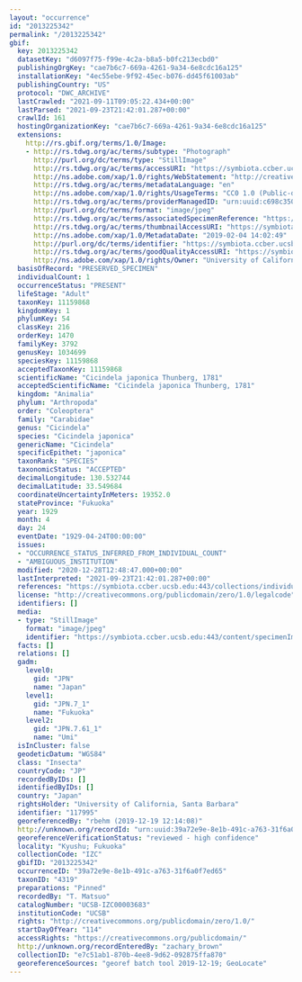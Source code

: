 ```yaml
---
layout: "occurrence"
id: "2013225342"
permalink: "/2013225342"
gbif:
  key: 2013225342
  datasetKey: "d6097f75-f99e-4c2a-b8a5-b0fc213ecbd0"
  publishingOrgKey: "cae7b6c7-669a-4261-9a34-6e8cdc16a125"
  installationKey: "4ec55ebe-9f92-45ec-b076-dd45f61003ab"
  publishingCountry: "US"
  protocol: "DWC_ARCHIVE"
  lastCrawled: "2021-09-11T09:05:22.434+00:00"
  lastParsed: "2021-09-23T21:42:01.287+00:00"
  crawlId: 161
  hostingOrganizationKey: "cae7b6c7-669a-4261-9a34-6e8cdc16a125"
  extensions:
    http://rs.gbif.org/terms/1.0/Image:
    - http://rs.tdwg.org/ac/terms/subtype: "Photograph"
      http://purl.org/dc/terms/type: "StillImage"
      http://rs.tdwg.org/ac/terms/accessURI: "https://symbiota.ccber.ucsb.edu:443/content/specimenImages/UCSB_IZC/UCSB-IZC00003/UCSB-IZC00003683_lg.jpg"
      http://ns.adobe.com/xap/1.0/rights/WebStatement: "http://creativecommons.org/publicdomain/zero/1.0/"
      http://rs.tdwg.org/ac/terms/metadataLanguage: "en"
      http://ns.adobe.com/xap/1.0/rights/UsageTerms: "CC0 1.0 (Public-domain)"
      http://rs.tdwg.org/ac/terms/providerManagedID: "urn:uuid:c698c350-40f5-4632-ae2a-b834c6329bde"
      http://purl.org/dc/terms/format: "image/jpeg"
      http://rs.tdwg.org/ac/terms/associatedSpecimenReference: "https://symbiota.ccber.ucsb.edu:443/collections/individual/index.php?occid=117995"
      http://rs.tdwg.org/ac/terms/thumbnailAccessURI: "https://symbiota.ccber.ucsb.edu:443/content/specimenImages/UCSB_IZC/UCSB-IZC00003/UCSB-IZC00003683_tn.jpg"
      http://ns.adobe.com/xap/1.0/MetadataDate: "2019-02-04 14:02:49"
      http://purl.org/dc/terms/identifier: "https://symbiota.ccber.ucsb.edu:443/content/specimenImages/UCSB_IZC/UCSB-IZC00003/UCSB-IZC00003683_lg.jpg"
      http://rs.tdwg.org/ac/terms/goodQualityAccessURI: "https://symbiota.ccber.ucsb.edu:443/content/specimenImages/UCSB_IZC/UCSB-IZC00003/UCSB-IZC00003683.jpg"
      http://ns.adobe.com/xap/1.0/rights/Owner: "University of California, Santa Barbara"
  basisOfRecord: "PRESERVED_SPECIMEN"
  individualCount: 1
  occurrenceStatus: "PRESENT"
  lifeStage: "Adult"
  taxonKey: 11159868
  kingdomKey: 1
  phylumKey: 54
  classKey: 216
  orderKey: 1470
  familyKey: 3792
  genusKey: 1034699
  speciesKey: 11159868
  acceptedTaxonKey: 11159868
  scientificName: "Cicindela japonica Thunberg, 1781"
  acceptedScientificName: "Cicindela japonica Thunberg, 1781"
  kingdom: "Animalia"
  phylum: "Arthropoda"
  order: "Coleoptera"
  family: "Carabidae"
  genus: "Cicindela"
  species: "Cicindela japonica"
  genericName: "Cicindela"
  specificEpithet: "japonica"
  taxonRank: "SPECIES"
  taxonomicStatus: "ACCEPTED"
  decimalLongitude: 130.532744
  decimalLatitude: 33.549684
  coordinateUncertaintyInMeters: 19352.0
  stateProvince: "Fukuoka"
  year: 1929
  month: 4
  day: 24
  eventDate: "1929-04-24T00:00:00"
  issues:
  - "OCCURRENCE_STATUS_INFERRED_FROM_INDIVIDUAL_COUNT"
  - "AMBIGUOUS_INSTITUTION"
  modified: "2020-12-28T12:48:47.000+00:00"
  lastInterpreted: "2021-09-23T21:42:01.287+00:00"
  references: "https://symbiota.ccber.ucsb.edu:443/collections/individual/index.php?occid=117995"
  license: "http://creativecommons.org/publicdomain/zero/1.0/legalcode"
  identifiers: []
  media:
  - type: "StillImage"
    format: "image/jpeg"
    identifier: "https://symbiota.ccber.ucsb.edu:443/content/specimenImages/UCSB_IZC/UCSB-IZC00003/UCSB-IZC00003683_lg.jpg"
  facts: []
  relations: []
  gadm:
    level0:
      gid: "JPN"
      name: "Japan"
    level1:
      gid: "JPN.7_1"
      name: "Fukuoka"
    level2:
      gid: "JPN.7.61_1"
      name: "Umi"
  isInCluster: false
  geodeticDatum: "WGS84"
  class: "Insecta"
  countryCode: "JP"
  recordedByIDs: []
  identifiedByIDs: []
  country: "Japan"
  rightsHolder: "University of California, Santa Barbara"
  identifier: "117995"
  georeferencedBy: "rbehm (2019-12-19 12:14:08)"
  http://unknown.org/recordId: "urn:uuid:39a72e9e-8e1b-491c-a763-31f6a0f7ed65"
  georeferenceVerificationStatus: "reviewed - high confidence"
  locality: "Kyushu; Fukuoka"
  collectionCode: "IZC"
  gbifID: "2013225342"
  occurrenceID: "39a72e9e-8e1b-491c-a763-31f6a0f7ed65"
  taxonID: "4319"
  preparations: "Pinned"
  recordedBy: "T. Matsuo"
  catalogNumber: "UCSB-IZC00003683"
  institutionCode: "UCSB"
  rights: "http://creativecommons.org/publicdomain/zero/1.0/"
  startDayOfYear: "114"
  accessRights: "https://creativecommons.org/publicdomain/"
  http://unknown.org/recordEnteredBy: "zachary_brown"
  collectionID: "e7c51ab1-870b-4ee8-9d62-092875ffa870"
  georeferenceSources: "georef batch tool 2019-12-19; GeoLocate"
---
```

